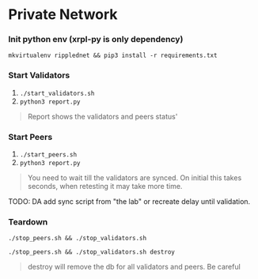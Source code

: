 # Private Network

### Init python env (xrpl-py is only dependency)

`mkvirtualenv ripplednet && pip3 install -r requirements.txt`

### Start Validators

1. `./start_validators.sh`
2. `python3 report.py`

> Report shows the validators and peers status'

### Start Peers

1. `./start_peers.sh`
2. `python3 report.py`

> You need to wait till the validators are synced. On initial this takes seconds, when retesting it may take more time.

TODO: DA add sync script from "the lab" or recreate delay until validation.

### Teardown

`./stop_peers.sh && ./stop_validators.sh`

`./stop_peers.sh && ./stop_validators.sh destroy`

> destroy will remove the db for all validators and peers. Be careful
